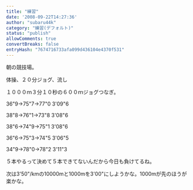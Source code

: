 ```yaml
---
title: "練習"
date: '2008-09-22T14:27:36'
author: "subaru44k"
category: "練習(デフォルト)"
status: "publish"
allowComments: true
convertBreaks: false
entryHash: "7674716733afa099d436104e4370f531"
---
```

朝の競技場。

体操、２０分ジョグ、流し

１０００ｍ３分１０秒の６００ｍジョグつなぎ。

36"9→75"7→77"0
3'09"6

38"8→76"1→73"8
3'08"6

38"6→74"9→75"1
3'08"6

36"6→75"3→74"5
3'06"5

34"9→78"0→78"2
3'11"3

５本やるって決めて５本できてないんだから今日も負けてるね。

次は3'50"/kmの10000mと1000mを3'00"にしようかな。1000mが先のほうが楽かな。
